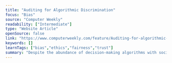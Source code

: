 ```yaml
---
title: "Auditing for Algorithmic Discrimination"
focus: "Bias"
source: "Computer Weekly"
readability: ["Intermediate"]
type: "Website Article"
openSource: false
link: "https://www.computerweekly.com/feature/Auditing-for-algorithmic-discrimination"
keywords: []
learnTags: ["bias","ethics","fairness","trust"]
summary: "Despite the abundance of decision-making algorithms with social impacts, this article discusses how many companies are not conducting specific audits for bias and discrimination that can help mitigate their potentially negative consequences. "
---
```

